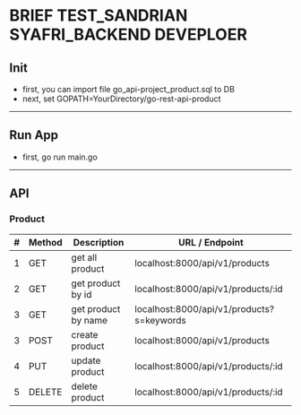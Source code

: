 # BRIEF TEST_SANDRIAN SYAFRI_BACKEND DEVEPLOER

## Init
- first, you can import file go_api-project_product.sql to DB 
- next, set GOPATH=YourDirectory/go-rest-api-product


<hr/>

## Run App
- first,  go run main.go


<hr/>

## API

### Product 
<table>
  <thead>
    <tr>
      <th>#</th>
      <th>Method</th>
      <th>Description</th>
      <th>URL / Endpoint</th>
    </tr>
  </thead>
  <tbody>
    <tr>
      <td>1</td>
      <td>GET</td>
      <td>get all product</td>
      <td>localhost:8000/api/v1/products</td>
    </tr>
      <tr>
      <td>2</td>
      <td>GET</td>
      <td>get product by id</td>
      <td>localhost:8000/api/v1/products/:id</td>
    </tr>
     <tr>
      <td>3</td>
      <td>GET</td>
      <td>get product by name</td>
      <td>localhost:8000/api/v1/products?s=keywords</td>
    </tr>
    <tr>
      <td>3</td>
       <td>POST</td>
      <td>create product</td>
      <td>localhost:8000/api/v1/products</td>
    </tr>
    <tr>
      <td>4</td>
      <td>PUT</td>
      <td>update product</td>
       <td>localhost:8000/api/v1/products/:id</td>
    </tr>
     <tr>
      <td>5</td>
       <td>DELETE</td>
      <td>delete product</td>
       <td>localhost:8000/api/v1/products/:id</td>
    </tr>
  </tbody>
</table>


